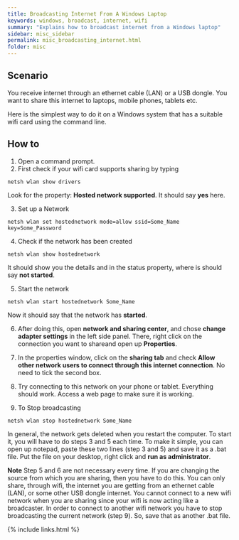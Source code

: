 ```yaml
---
title: Broadcasting Internet From A Windows Laptop
keywords: windows, broadcast, internet, wifi
summary: "Explains how to broadcast internet from a Windows laptop"
sidebar: misc_sidebar
permalink: misc_broadcasting_internet.html
folder: misc
---
```


## Scenario
You receive internet through an ethernet cable (LAN) or a USB dongle. You want to share this internet to laptops, mobile phones, tablets etc.

Here is the simplest way to do it on a Windows system that has a suitable wifi card using the command line.

## How to
1. Open a command prompt.
2. First check if your wifi card supports sharing by typing
```
netsh wlan show drivers
```
Look for the property: **Hosted network supported**.  It should say **yes** here.

3. Set up a Network
```
netsh wlan set hostednetwork mode=allow ssid=Some_Name key=Some_Password
```

4. Check if the network has been created
```
netsh wlan show hostednetwork
```
It should show you the details and in the status property, where is should say **not started**.

5. Start the network
```
netsh wlan start hostednetwork Some_Name
```
Now it should say that the network has **started**.

6. After doing this, open **network and sharing center**, and chose **change adapter settings** in the left side panel. There, right click on the connection you want to shareand open up **Properties**.

7. In the properties window, click on the **sharing tab** and check **Allow other network users to connect through this internet connection**. No need to tick the second box.

8. Try connecting to this network on your phone or tablet. Everything should work. Access a web page to make sure it is working.

9. To Stop broadcasting
```
netsh wlan stop hostednetwork Some_Name
```

In general, the network gets deleted when you restart the computer. To start it, you will have to do steps 3 and 5 each time. To make it simple, you can open up notepad, paste these two lines (step 3 and 5) and save it as a .bat file. Put the file on your desktop, right click and **run as administrator**.

**Note**
Step 5 and 6 are not necessary every time. If you are changing the source from which you are sharing, then you have to do this. You can only share, through wifi, the internet you are getting from an ethernet cable (LAN), or some other USB dongle internet. You cannot connect to a new wifi network when you are sharing since your wifi is now acting like a broadcaster. In order to connect to another wifi network you have to stop broadcasting the current network (step 9). So, save that as another .bat file.

{% include links.html %}

